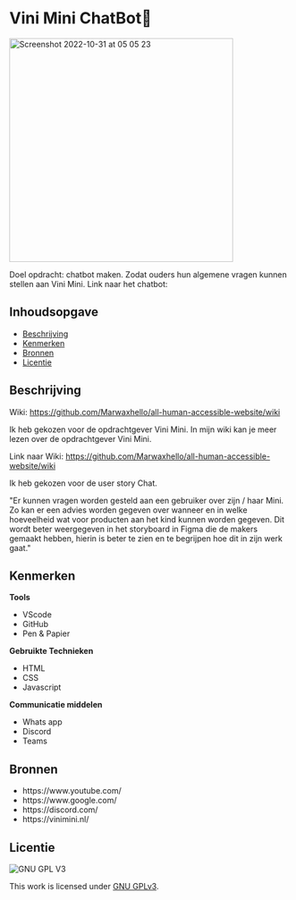 

# Vini Mini ChatBot🥜

<img width="400" alt="Screenshot 2022-10-31 at 05 05 23" src="https://user-images.githubusercontent.com/112861555/198929492-3e33c660-ba59-465a-968d-5cd97277f69a.png">

Doel opdracht: chatbot maken. Zodat ouders hun algemene vragen kunnen stellen aan Vini Mini.
Link naar het chatbot:

## Inhoudsopgave

  * [Beschrijving](#beschrijving)
  * [Kenmerken](#kenmerken)
  * [Bronnen](#bronnen)
  * [Licentie](#licentie)

## Beschrijving
Wiki: https://github.com/Marwaxhello/all-human-accessible-website/wiki

Ik heb gekozen voor de opdrachtgever Vini Mini. In mijn wiki kan je meer lezen over de opdrachtgever Vini Mini.

Link naar Wiki: https://github.com/Marwaxhello/all-human-accessible-website/wiki

Ik heb gekozen voor de user story Chat.

"Er kunnen vragen worden gesteld aan een gebruiker over zijn / haar Mini. Zo kan er een
advies worden gegeven over wanneer en in welke hoeveelheid wat voor producten aan het
kind kunnen worden gegeven. Dit wordt beter weergegeven in het storyboard in Figma die de
makers gemaakt hebben, hierin is beter te zien en te begrijpen hoe dit in zijn werk gaat."

## Kenmerken

<strong>Tools</strong>

<ul>
  <li>VScode</li>
  <li>GitHub</li>
  <li>Pen & Papier</li>
</ul>


<strong>Gebruikte Technieken</strong>

<ul>
  <li>HTML</li>
  <li>CSS</li>
  <li>Javascript</li>
</ul>


<strong>Communicatie middelen</strong>

<ul>
  <li>Whats app</li>
  <li>Discord</li>
  <li>Teams</li>
</ul>


## Bronnen

<ul>
  <li>https://www.youtube.com/</li>
  <li>https://www.google.com/</li>
  <li>https://discord.com/</li>
   <li>https://vinimini.nl/</li>
</ul>

## Licentie

![GNU GPL V3](https://www.gnu.org/graphics/gplv3-127x51.png)

This work is licensed under [GNU GPLv3](./LICENSE).
